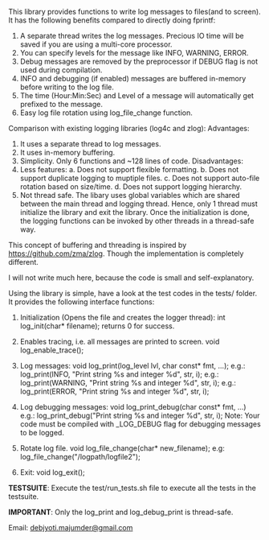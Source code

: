 This library provides functions to write log messages to files(and to
screen). It has the following benefits compared to directly doing
fprintf:
1. A separate thread writes the log messages. Precious IO time will be
saved if you are using a multi-core processor.
2. You can specify levels for the message like INFO, WARNING, ERROR.
3. Debug messages are removed by the preprocessor if DEBUG flag is not
used during compilation.
4. INFO and debugging (if enabled) messages are buffered in-memory
before writing to the log file.
5. The time (Hour:Min:Sec) and Level of a message will automatically
get prefixed to the message.
6. Easy log file rotation using log_file_change function.

Comparison with existing logging libraries (log4c and zlog):
Advantages:
1. It uses a separate thread to log messages.
2. It uses in-memory buffering.
3. Simplicity. Only 6 functions and ~128 lines of code. 
Disadvantages:
1. Less features:
    a. Does not support flexible formatting.
    b. Does not support duplicate logging to muptiple files.
    c. Does not support auto-file rotation based on size/time.
    d. Does not support logging hierarchy.
2. Not thread safe. The libary uses global variables which are shared
between the main thread and logging thread. Hence, only 1 thread must
initialize the library and exit the library. Once the initialization
is done, the logging functions can be invoked by other threads in a
thread-safe way.


This concept of buffering and threading is inspired by
https://github.com/zma/zlog. Though the implementation is completely
different.

I will not write much here, because the code is small and
self-explanatory.

Using the library is simple, have a look at the test codes in the
tests/ folder. It provides the following interface functions:
1. Initialization (Opens the file and creates the logger thread):
int log_init(char* filename);
returns 0 for success. 

2. Enables tracing, i.e. all messages are printed to screen.
 void log_enable_trace();
   
3. Log messages:
void log_print(log_level lvl, char const* fmt, ...);
e.g.: log_print(INFO, "Print string %s and integer %d", str, i);
e.g.: log_print(WARNING, "Print string %s and integer %d", str, i);
e.g.: log_print(ERROR, "Print string %s and integer %d", str, i);

4. Log debugging messages: 
void log_print_debug(char const* fmt, ...)
e.g.: log_print_debug("Print string %s and integer %d", str, i);
Note: Your code must be compiled with _LOG_DEBUG flag for debugging
messages to be logged.

5. Rotate log file. 
void log_file_change(char* new_filename);
e.g: log_file_change("/logpath/logfile2");

6. Exit:
 void log_exit();

**TESTSUITE**:
Execute the test/run_tests.sh file to execute all the tests in the
testsuite.

**IMPORTANT**:
Only the log_print and log_debug_print is thread-safe.

Email: debjyoti.majumder@gmail.com
